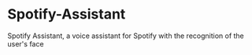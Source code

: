 # Spotify-Assistant
Spotify Assistant, a voice assistant for Spotify with the recognition of the user's face

